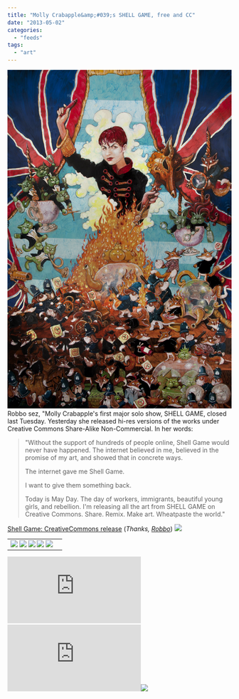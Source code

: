 ```yaml
---
title: "Molly Crabapple&amp;#039;s SHELL GAME, free and CC"
date: "2013-05-02"
categories: 
  - "feeds"
tags: 
  - "art"
---
```


![](images/england_small.jpg)  
Robbo sez, "Molly Crabapple's first major solo show, SHELL GAME, closed last Tuesday. Yesterday she released hi-res versions of the works under Creative Commons Share-Alike Non-Commercial. In her words:

> "Without the support of hundreds of people online, Shell Game would never have happened. The internet believed in me, believed in the promise of my art, and showed that in concrete ways.
> 
> The internet gave me Shell Game.
> 
> I want to give them something back.
> 
> Today is May Day. The day of workers, immigrants, beautiful young girls, and rebellion. I'm releasing all the art from SHELL GAME on Creative Commons. Share. Remix. Make art. Wheatpaste the world."

[Shell Game: CreativeCommons release](http://mollycrabapple.com/2013/05/01/shell-game-hi-res/) (_Thanks, [Robbo](http://www.robbomills.net/)_) ![](images/mf.gif)

<table border="0"><tbody><tr><td valign="middle"><a href="http://share.feedsportal.com/share/twitter/?u=http%3A%2F%2Fboingboing.net%2F2013%2F05%2F02%2Fmolly-crabapples-shell-game.html&amp;t=Molly+Crabapple%27s+SHELL+GAME%2C+free+and%C2%A0CC"><img src="images/twitter.png" border="0"></a>&nbsp;<a href="http://share.feedsportal.com/share/facebook/?u=http%3A%2F%2Fboingboing.net%2F2013%2F05%2F02%2Fmolly-crabapples-shell-game.html&amp;t=Molly+Crabapple%27s+SHELL+GAME%2C+free+and%C2%A0CC"><img src="images/facebook.png" border="0"></a>&nbsp;<a href="http://share.feedsportal.com/share/linkedin/?u=http%3A%2F%2Fboingboing.net%2F2013%2F05%2F02%2Fmolly-crabapples-shell-game.html&amp;t=Molly+Crabapple%27s+SHELL+GAME%2C+free+and%C2%A0CC"><img src="images/linkedin.png" border="0"></a>&nbsp;<a href="http://share.feedsportal.com/share/gplus/?u=http%3A%2F%2Fboingboing.net%2F2013%2F05%2F02%2Fmolly-crabapples-shell-game.html&amp;t=Molly+Crabapple%27s+SHELL+GAME%2C+free+and%C2%A0CC"><img src="images/googleplus.png" border="0"></a>&nbsp;<a href="http://share.feedsportal.com/share/email/?u=http%3A%2F%2Fboingboing.net%2F2013%2F05%2F02%2Fmolly-crabapples-shell-game.html&amp;t=Molly+Crabapple%27s+SHELL+GAME%2C+free+and%C2%A0CC"><img src="images/email.png" border="0"></a></td><td valign="middle"></td></tr></tbody></table>

  
  
[![](http://da.feedsportal.com/r/164876560391/u/49/f/653965/c/35208/s/2b718a3f/kg/342/a2.img)](http://da.feedsportal.com/r/164876560391/u/49/f/653965/c/35208/s/2b718a3f/kg/342/a2.htm)![](http://pi.feedsportal.com/r/164876560391/u/49/f/653965/c/35208/s/2b718a3f/kg/342/a2t.img)![](http://feeds.feedburner.com/~r/boingboing/iBag/~4/Gt4yeyvnNCo)
